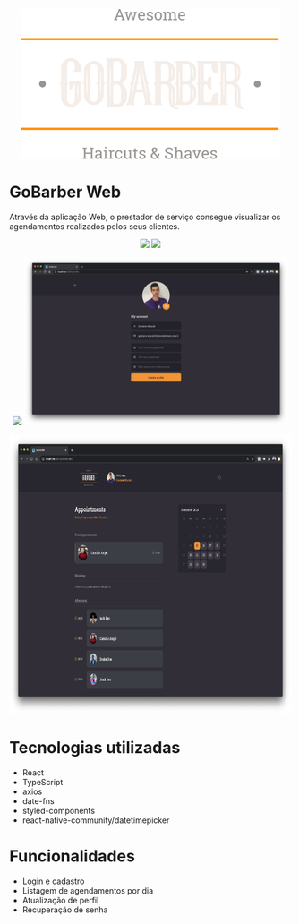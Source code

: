 <p align="center">
  <img src="../.github/logo.svg">
</p>

# GoBarber Web
Através da aplicação Web, o prestador de serviço consegue visualizar os agendamentos realizados pelos seus clientes.

<p align="center">
  <img height="300" src="../.github/logon.png">
  <img height="300" src="../.github/logon2.png">
</p>

<p align="center">
  <img height="300" src="../.github/webSignin.png">
  <img height="300" src="../.github/profile2.png">
</p>

<p align="center">
  <img height="500" src="../.github/appointments2.png">
</p>


# Tecnologias utilizadas
- React
- TypeScript
- axios
- date-fns
- styled-components
- react-native-community/datetimepicker

# Funcionalidades
- Login e cadastro
- Listagem de agendamentos por dia
- Atualização de perfil
- Recuperação de senha
